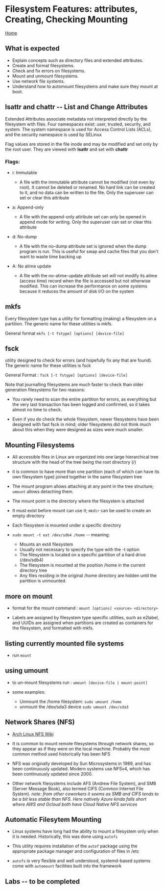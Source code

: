 # Filesystem Features: attributes, Creating, Checking Mounting

[Home](/README.md)

## What is expected 

* Explain concepts such as directory files and extended attributes.
* Create and format filesystems.
* Check and fix errors on filesystems.
* Mount and unmount filesystems.​
* Use network file systems.
* Understand how to automount filesystems and make sure they mount at boot.

## lsattr and chattr -- List and Change Attributes 

Extended Attributes associate metadata not interpreted directly by the filesystem with files. Four namespaces exist: user, trusted, security, and system. The system namespace is used for Access Control Lists (ACLs), and the security namespace is used by SELinux

Flag values are stored in the file inode and may be modified and set only by the root user. They are viewed with **lsattr** and set with **chattr**

### Flags:

* i: Immutable
  * A file with the immutable attribute cannot be modified (not even by root). It cannot be deleted or renamed. No hard link can be created to it, and no data can be written to the file. Only the superuser can set or clear this attribute

* a: Append-only
  * A file with the append-only attribute set can only be opened in append mode for writing. Only the superuser can set or clear this attribute

* d: No-dump
  * A file with the no-dump attribute set is ignored when the dump program is run. This is useful for swap and cache files that you don't want to waste time backing up

* A: No atime update 
  * A file with the no-atime-update attribute set will not modify its atime (access time) record when the file is accessed but not otherwise modified. This can increase the performance on some systems because it reduces the amount of disk I/O on the system

## mkfs

Every filesystem type has a utility for formatting (making) a filesystem on a partition. The generic name for these utilities is mkfs. 

General format `mkfs [-t fstype] [options] [device-file]`

## fsck

utility designed to check for errors (and hopefully fix any that are found). The generic name for these utilities is fsck

General Format : `fsck [-t fstype] [options] [device-file]`

Note that journalling filesystems are much faster to check than older generation filesystems for two reasons:

* You rarely need to scan the entire partition for errors, as everything but the very last transaction has been logged and confirmed, so it takes almost no time to check.​

* Even if you do check the whole filesystem, newer filesystems have been designed with fast fsck in mind; older filesystems did not think much about this when they were designed as sizes were much smaller.

## Mounting Filesystems

* All accessible files in Linux are organized into one large hierarchical tree structure with the head of the tree being the root directory (/)

* it is common to have more than one partition (each of which can have its own filesystem type) joined together in the same filesystem tree

* The mount program allows attaching at any point in the tree structure; `umount` allows detaching them. 

* The mount point is the directory where the filesystem is attached

* It must exist before mount can use it; `mkdir` can be used to create an empty directory

* Each filesystem is mounted under a specific directory

* `sudo mount -t ext /dev/sdb4 /home` -- meaning:
  * Mounts an ext4 filesystem
  * Usually not necessary to specify the type with the -t option
  * The filesystem is located on a specific partition of a hard drive (/dev/sdb4)
  * The filesystem is mounted at the position /home in the current directory tree
  * Any files residing in the original /home directory are hidden until the partition is unmounted.

## more on mount

* format for the mount command : `mount [options] <source> <directory>`

* Labels are assigned by filesystem type specific utilities, such as e2label, and UUIDs are assigned when partitions are created as containers for the filesystem, and formatted with mkfs.

## listing currently mounted file systems

* run `mount`

## using umount

* to un-mount filesystems run : `umount [device-file | mount-point]`

* some examples:
  * Unmount the /home filesystem: `sudo umount /home`
  * unmount the /dev/sda3 device `sudo umount /dev/sda3`

## Network Shares (NFS)

* [Arch Linux NFS Wiki](https://wiki.archlinux.org/index.php/NFS)

* It is common to mount remote filesystems through network shares, so they appear as if they were on the local machine. Probably the most common method used historically has been NFS

* NFS was originally developed by Sun Microsystems in 1989, and has been continuously updated. Modern systems use NFSv4, which has been continuously updated since 2000.

* Other network filesystems include AFS (Andrew File System), and SMB (Server Message Book), also termed CIFS (Common Internet File System).  *note: from other coworkers it seems as SMB and CIFS tends to be a bit less stable than NFS.  Here natively Azure kinda falls short where AWS and Gcloud both have Cloud Native NFS services*


## Automatic Filesytem Mounting

* Linux systems have long had the ability to mount a filesystem only when it is needed. Historically, this was done using `autofs`

* This utility requires installation of the `autof` package using the appropriate package manager and configuration of files in /etc

* `autofs` is very flexible and well understood, systemd-based systems come with `automount` facilities built into the framework

## Labs -- to be completed
